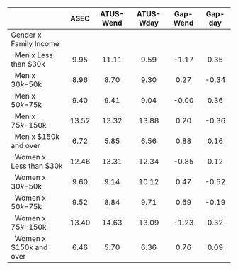 
|                      |         ASEC |    ATUS-Wend |    ATUS-Wday |     Gap-Wend |      Gap-day |
| -------------------- | :----------: | :----------: | :----------: | :----------: | :----------: |
| Gender x Family Income |              |              |              |              |              |
| &nbsp;&nbsp;Men x Less than $30k |         9.95 |        11.11 |         9.59 |        -1.17 |         0.35 |
| &nbsp;&nbsp;Men x $30k-$50k |         8.96 |         8.70 |         9.30 |         0.27 |        -0.34 |
| &nbsp;&nbsp;Men x $50k-$75k |         9.40 |         9.41 |         9.04 |        -0.00 |         0.36 |
| &nbsp;&nbsp;Men x $75k-$150k |        13.52 |        13.32 |        13.88 |         0.20 |        -0.36 |
| &nbsp;&nbsp;Men x $150k and over |         6.72 |         5.85 |         6.56 |         0.88 |         0.16 |
| &nbsp;&nbsp;Women x Less than $30k |        12.46 |        13.31 |        12.34 |        -0.85 |         0.12 |
| &nbsp;&nbsp;Women x $30k-$50k |         9.60 |         9.14 |        10.12 |         0.47 |        -0.52 |
| &nbsp;&nbsp;Women x $50k-$75k |         9.52 |         8.84 |         9.71 |         0.69 |        -0.19 |
| &nbsp;&nbsp;Women x $75k-$150k |        13.40 |        14.63 |        13.09 |        -1.23 |         0.32 |
| &nbsp;&nbsp;Women x $150k and over |         6.46 |         5.70 |         6.36 |         0.76 |         0.09 |

